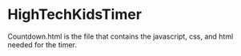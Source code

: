 # HighTechKidsTimer

Countdown.html is the file that contains the javascript, css, and html needed for the timer. 

